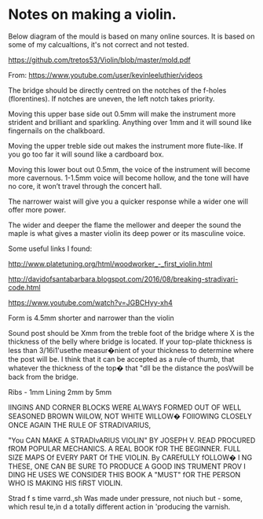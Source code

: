 # Notes on making a violin.

Below diagram of the mould is based on many online sources. It is based on some of my calcualtions, it's not correct and not tested.

https://github.com/tretos53/Violin/blob/master/mold.pdf

From: https://www.youtube.com/user/kevinleeluthier/videos

The bridge should be directly centred on the notches of the f-holes (florentines). If notches are uneven, the left notch takes priority.

Moving this upper base side out 0.5mm will make the instrument more strident and brilliant and sparkling. Anything over 1mm and it will sound like fingernails on the chalkboard.

Moving the upper treble side out makes the instrument more flute-like. If you 
go too far it will sound like a cardboard box.

Moving this lower bout out 0.5mm, the voice of the instrument will become more cavernous.
1-1.5mm voice will become hollow, and the tone will have no core, it won’t travel through the concert hall.

The narrower waist will give you a quicker response while a wider one will offer more power.

The wider and deeper the flame the mellower and deeper the sound the maple is what gives a master violin its deep power or its masculine voice.


Some useful links I found:

http://www.platetuning.org/html/woodworker_-_first_violin.html

http://davidofsantabarbara.blogspot.com/2016/08/breaking-stradivari-code.html

https://www.youtube.com/watch?v=JGBCHyy-xh4

Form is 4.5mm shorter and narrower than the violin

Sound post should be Xmm from the treble foot of the bridge where X is the thickness of the belly where bridge is located.
If your top-plate thickness is less than 3/16i1'usethe measur�nient of your
thickness to determine where the post will be. I think that it can be accepted as a
rule·of thumb, that whatever the thickness of the top� that "dll be the distance the
posVwill be back from the bridge. 

Ribs - 1mm
Lining 2mm by 5mm

lINGINS AND CORNER BLOCKS WERE ALWAYS FORMED OUT OF WELL SEASONED BROWN WilLOW, NOT WHITE
WILLOW� FOllOWING CLOSELY ONCE AGAIN THE RULE OF STRADIVARIUS, 

"You CAN MAKE A STRADIvARIUS VIOLIN" BY JOSEPH V. READ PROCURED fROM POPULAR MECHANICS.
A REAL BOOK fOR THE BEGINNER. FULL SIZE MAPS Of EVERY PART Of THE VIOLIN.
By CAREfULLY fOLLOW� I NG THESE, ONE CAN BE SURE TO PRODUCE A GOOD INS TRUMENT PROV I DING HE USES
WE CONSIDER THIS BOOK A "MUST" fOR THE PERSON WHO IS MAKING HIS fiRST VIOLIN. 

Strad f s time varrd.,sh Was made under pressure, not niuch but - some, which resul te,in d
a totally different action in 'producing the varnish.
